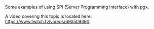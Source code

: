 Some examples of using SPI (Server Programming Interface) with pgx.

A video covering this topic is located here:  https://www.twitch.tv/videos/693509390